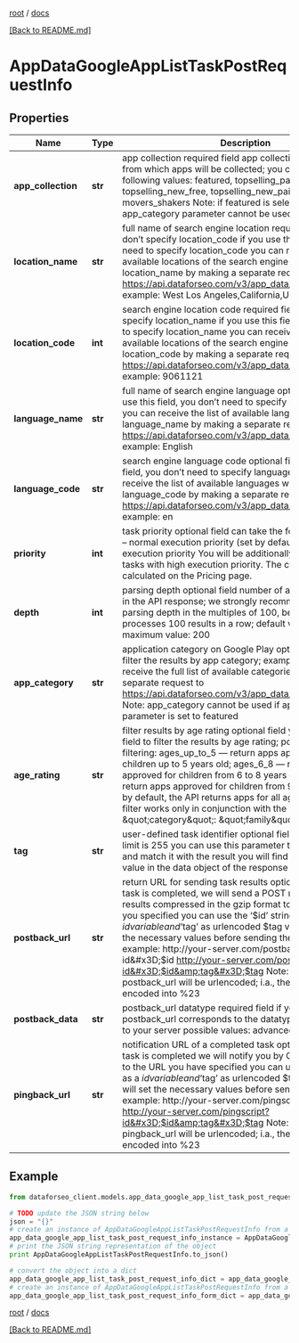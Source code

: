 [root](./../ "root") / [docs](./ "docs")

[[Back to README.md]](./../README.md "[Back to README.md]")

# AppDataGoogleAppListTaskPostRequestInfo

## Properties

Name | Type | Description | Notes
------------ | ------------- | ------------- | -------------
**app_collection** | **str** | app collection required field app collection on Google Play from which apps will be collected; you can specify the following values: featured, topselling_paid, topselling_free, topselling_new_free, topselling_new_paid, topgrossing, movers_shakers Note: if featured is selected, the app_category parameter cannot be used | [optional]
**location_name** | **str** | full name of search engine location required field if you don’t specify location_code if you use this field, you don’t need to specify location_code you can receive the list of available locations of the search engine with their location_name by making a separate request to https://api.dataforseo.com/v3/app_data/google/locations example: West Los Angeles,California,United States | [optional]
**location_code** | **int** | search engine location code required field if you don’t specify location_name if you use this field, you don’t need to specify location_name you can receive the list of available locations of the search engine with their location_code by making a separate request to https://api.dataforseo.com/v3/app_data/google/locations example: 9061121 | [optional]
**language_name** | **str** | full name of search engine language optional field if you use this field, you don’t need to specify language_code you can receive the list of available languages with language_name by making a separate request to https://api.dataforseo.com/v3/app_data/google/languages example: English | [optional]
**language_code** | **str** | search engine language code optional field if you use this field, you don’t need to specify language_name you can receive the list of available languages with their language_code by making a separate request to https://api.dataforseo.com/v3/app_data/google/languages example: en | [optional]
**priority** | **int** | task priority optional field can take the following values: 1 – normal execution priority (set by default) 2 – high execution priority You will be additionally charged for the tasks with high execution priority. The cost can be calculated on the Pricing page. | [optional]
**depth** | **int** | parsing depth optional field number of apps to be returned in the API response; we strongly recommend setting the parsing depth in the multiples of 100, because our system processes 100 results in a row; default value: 100; maximum value: 200 | [optional]
**app_category** | **str** | application category on Google Play optional field you can filter the results by app category; example: family; you can receive the full list of available categories by making a separate request to https://api.dataforseo.com/v3/app_data/google/categories Note: app_category cannot be used if app_collection parameter is set to featured | [optional]
**age_rating** | **str** | filter results by age rating optional field you can use this field to filter the results by age rating; possible types of filtering: ages_up_to_5 — return apps approved for children up to 5 years old; ages_6_8 — return apps approved for children from 6 to 8 years old; ages_9_12 — return apps approved for children from 9 to 12 years old; by default, the API returns apps for all ages; Note: this filter works only in conjunction with the \&quot;category\&quot;: \&quot;family\&quot; parameter | [optional]
**tag** | **str** | user-defined task identifier optional field the character limit is 255 you can use this parameter to identify the task and match it with the result you will find the specified tag value in the data object of the response | [optional]
**postback_url** | **str** | return URL for sending task results optional field once the task is completed, we will send a POST request with its results compressed in the gzip format to the postback_url you specified you can use the ‘$id’ string as a $id variable and ‘$tag’ as urlencoded $tag variable. We will set the necessary values before sending the request. example: http://your-server.com/postbackscript?id&#x3D;$id http://your-server.com/postbackscript?id&#x3D;$id&amp;tag&#x3D;$tag Note: special symbols in postback_url will be urlencoded; i.a., the # symbol will be encoded into %23 | [optional]
**postback_data** | **str** | postback_url datatype required field if you specify postback_url corresponds to the datatype that will be sent to your server possible values: advanced, html | [optional]
**pingback_url** | **str** | notification URL of a completed task optional field when a task is completed we will notify you by GET request sent to the URL you have specified you can use the ‘$id’ string as a $id variable and ‘$tag’ as urlencoded $tag variable. We will set the necessary values before sending the request. example: http://your-server.com/pingscript?id&#x3D;$id http://your-server.com/pingscript?id&#x3D;$id&amp;tag&#x3D;$tag Note: special symbols in pingback_url will be urlencoded; i.a., the # symbol will be encoded into %23 | [optional]

## Example

```python
from dataforseo_client.models.app_data_google_app_list_task_post_request_info import AppDataGoogleAppListTaskPostRequestInfo

# TODO update the JSON string below
json = "{}"
# create an instance of AppDataGoogleAppListTaskPostRequestInfo from a JSON string
app_data_google_app_list_task_post_request_info_instance = AppDataGoogleAppListTaskPostRequestInfo.from_json(json)
# print the JSON string representation of the object
print AppDataGoogleAppListTaskPostRequestInfo.to_json()

# convert the object into a dict
app_data_google_app_list_task_post_request_info_dict = app_data_google_app_list_task_post_request_info_instance.to_dict()
# create an instance of AppDataGoogleAppListTaskPostRequestInfo from a dict
app_data_google_app_list_task_post_request_info_form_dict = app_data_google_app_list_task_post_request_info.from_dict(app_data_google_app_list_task_post_request_info_dict)
```

  

[root](./../ "root") / [docs](./ "docs")

[[Back to README.md]](./../README.md "[Back to README.md]")